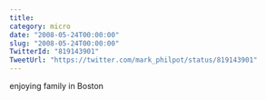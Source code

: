 ```yaml
---
title: 
category: micro
date: "2008-05-24T00:00:00"
slug: "2008-05-24T00:00:00"
TwitterId: "819143901"
TweetUrl: "https://twitter.com/mark_philpot/status/819143901"
---
```


enjoying family in Boston
